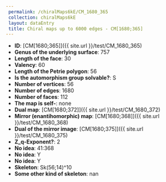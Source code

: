 ```yaml
--- 
 permalink: /chiralMaps6kE/CM_1680_365 
 collection: chiralMaps6kE
 layout: dataEntry
 title: Chiral maps up to 6000 edges - CM[1680;365]
---
```


- **ID**: [CM[1680;365]]({{ site.url }}/test/CM_1680_365)
- **Genus of the underlying surface**: 757
- **Length of the face**: 30
- **Valency**: 60
- **Length of the Petrie polygon**: 56
- **Is the automorphism group solvable?**: S
- **Number of vertices**: 56
- **Number of edges**: 1680
- **Number of faces**: 112
- **The map is self-**: none
- **Dual map**: [CM[1680;372]]({{ site.url }}/test/CM_1680_372)
- **Mirror (enantihomorphic) map**: [CM[1680;368]]({{ site.url }}/test/CM_1680_368)
- **Dual of the mirror image**: [CM[1680;375]]({{ site.url }}/test/CM_1680_375)
- **Z_q-Exponent?**: 2
- **No idea**:  41:368
- **No idea**: Y
- **No idea**: Y
- **Skeleton**: Sk(56;14)^10
- **Some other kind of skeleton**: nan
